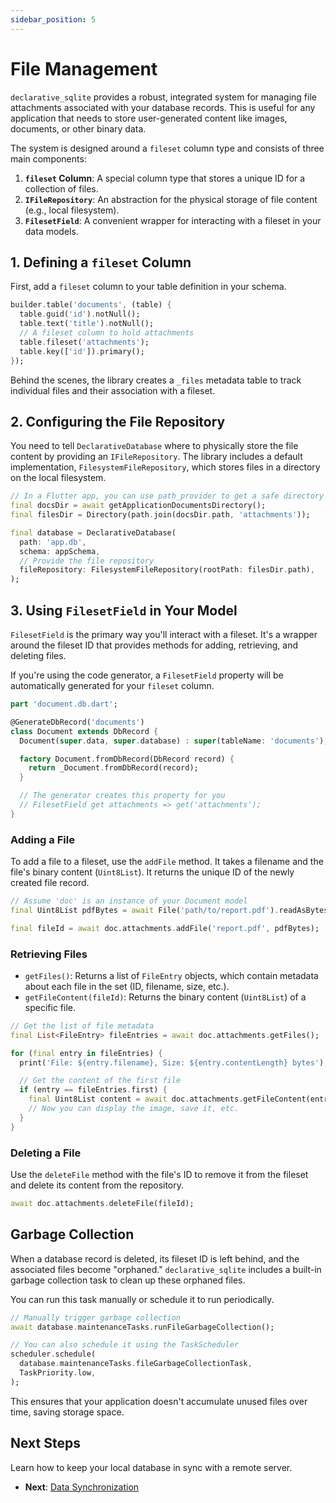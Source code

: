```yaml
---
sidebar_position: 5
---
```


# File Management

`declarative_sqlite` provides a robust, integrated system for managing file attachments associated with your database records. This is useful for any application that needs to store user-generated content like images, documents, or other binary data.

The system is designed around a `fileset` column type and consists of three main components:
1.  **`fileset` Column**: A special column type that stores a unique ID for a collection of files.
2.  **`IFileRepository`**: An abstraction for the physical storage of file content (e.g., local filesystem).
3.  **`FilesetField`**: A convenient wrapper for interacting with a fileset in your data models.

## 1. Defining a `fileset` Column

First, add a `fileset` column to your table definition in your schema.

```dart title="lib/database/schema.dart"
builder.table('documents', (table) {
  table.guid('id').notNull();
  table.text('title').notNull();
  // A fileset column to hold attachments
  table.fileset('attachments');
  table.key(['id']).primary();
});
```

Behind the scenes, the library creates a `_files` metadata table to track individual files and their association with a fileset.

## 2. Configuring the File Repository

You need to tell `DeclarativeDatabase` where to physically store the file content by providing an `IFileRepository`. The library includes a default implementation, `FilesystemFileRepository`, which stores files in a directory on the local filesystem.

```dart
// In a Flutter app, you can use path_provider to get a safe directory
final docsDir = await getApplicationDocumentsDirectory();
final filesDir = Directory(path.join(docsDir.path, 'attachments'));

final database = DeclarativeDatabase(
  path: 'app.db',
  schema: appSchema,
  // Provide the file repository
  fileRepository: FilesystemFileRepository(rootPath: filesDir.path),
);
```

## 3. Using `FilesetField` in Your Model

`FilesetField` is the primary way you'll interact with a fileset. It's a wrapper around the fileset ID that provides methods for adding, retrieving, and deleting files.

If you're using the code generator, a `FilesetField` property will be automatically generated for your `fileset` column.

```dart title="lib/models/document.dart"
part 'document.db.dart';

@GenerateDbRecord('documents')
class Document extends DbRecord {
  Document(super.data, super.database) : super(tableName: 'documents');

  factory Document.fromDbRecord(DbRecord record) {
    return _Document.fromDbRecord(record);
  }

  // The generator creates this property for you
  // FilesetField get attachments => get('attachments');
}
```

### Adding a File

To add a file to a fileset, use the `addFile` method. It takes a filename and the file's binary content (`Uint8List`). It returns the unique ID of the newly created file record.

```dart
// Assume 'doc' is an instance of your Document model
final Uint8List pdfBytes = await File('path/to/report.pdf').readAsBytes();

final fileId = await doc.attachments.addFile('report.pdf', pdfBytes);
```

### Retrieving Files

- `getFiles()`: Returns a list of `FileEntry` objects, which contain metadata about each file in the set (ID, filename, size, etc.).
- `getFileContent(fileId)`: Returns the binary content (`Uint8List`) of a specific file.

```dart
// Get the list of file metadata
final List<FileEntry> fileEntries = await doc.attachments.getFiles();

for (final entry in fileEntries) {
  print('File: ${entry.filename}, Size: ${entry.contentLength} bytes');

  // Get the content of the first file
  if (entry == fileEntries.first) {
    final Uint8List content = await doc.attachments.getFileContent(entry.id);
    // Now you can display the image, save it, etc.
  }
}
```

### Deleting a File

Use the `deleteFile` method with the file's ID to remove it from the fileset and delete its content from the repository.

```dart
await doc.attachments.deleteFile(fileId);
```

## Garbage Collection

When a database record is deleted, its fileset ID is left behind, and the associated files become "orphaned." `declarative_sqlite` includes a built-in garbage collection task to clean up these orphaned files.

You can run this task manually or schedule it to run periodically.

```dart
// Manually trigger garbage collection
await database.maintenanceTasks.runFileGarbageCollection();

// You can also schedule it using the TaskScheduler
scheduler.schedule(
  database.maintenanceTasks.fileGarbageCollectionTask,
  TaskPriority.low,
);
```

This ensures that your application doesn't accumulate unused files over time, saving storage space.

## Next Steps

Learn how to keep your local database in sync with a remote server.

- **Next**: [Data Synchronization](./data-synchronization.md)
